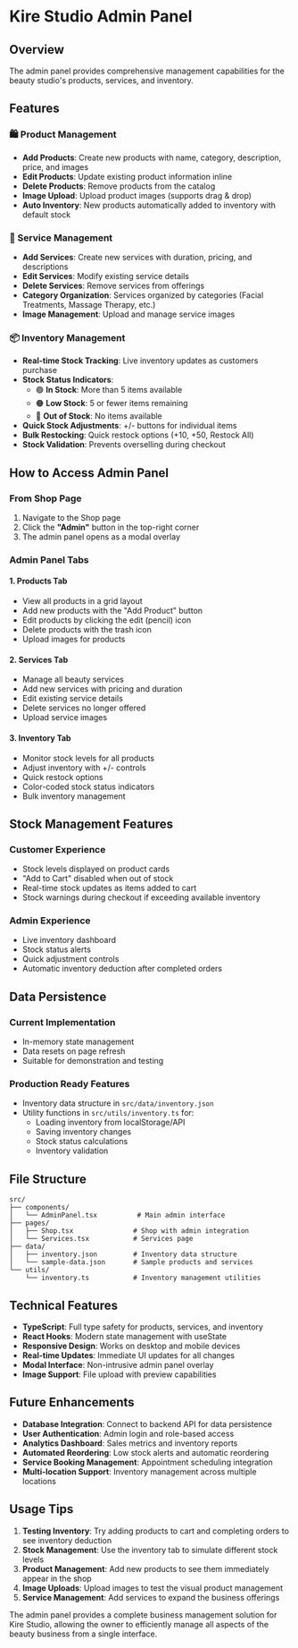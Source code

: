 # Kire Studio Admin Panel

## Overview
The admin panel provides comprehensive management capabilities for the beauty studio's products, services, and inventory.

## Features

### 🛍️ Product Management
- **Add Products**: Create new products with name, category, description, price, and images
- **Edit Products**: Update existing product information inline
- **Delete Products**: Remove products from the catalog
- **Image Upload**: Upload product images (supports drag & drop)
- **Auto Inventory**: New products automatically added to inventory with default stock

### 🧴 Service Management
- **Add Services**: Create new services with duration, pricing, and descriptions
- **Edit Services**: Modify existing service details
- **Delete Services**: Remove services from offerings
- **Category Organization**: Services organized by categories (Facial Treatments, Massage Therapy, etc.)
- **Image Management**: Upload and manage service images

### 📦 Inventory Management
- **Real-time Stock Tracking**: Live inventory updates as customers purchase
- **Stock Status Indicators**:
  - 🟢 **In Stock**: More than 5 items available
  - 🟠 **Low Stock**: 5 or fewer items remaining
  - 🔴 **Out of Stock**: No items available
- **Quick Stock Adjustments**: +/- buttons for individual items
- **Bulk Restocking**: Quick restock options (+10, +50, Restock All)
- **Stock Validation**: Prevents overselling during checkout

## How to Access Admin Panel

### From Shop Page
1. Navigate to the Shop page
2. Click the **"Admin"** button in the top-right corner
3. The admin panel opens as a modal overlay

### Admin Panel Tabs

#### 1. Products Tab
- View all products in a grid layout
- Add new products with the "Add Product" button
- Edit products by clicking the edit (pencil) icon
- Delete products with the trash icon
- Upload images for products

#### 2. Services Tab
- Manage all beauty services
- Add new services with pricing and duration
- Edit existing service details
- Delete services no longer offered
- Upload service images

#### 3. Inventory Tab
- Monitor stock levels for all products
- Adjust inventory with +/- controls
- Quick restock options
- Color-coded stock status indicators
- Bulk inventory management

## Stock Management Features

### Customer Experience
- Stock levels displayed on product cards
- "Add to Cart" disabled when out of stock
- Real-time stock updates as items added to cart
- Stock warnings during checkout if exceeding available inventory

### Admin Experience
- Live inventory dashboard
- Stock status alerts
- Quick adjustment controls
- Automatic inventory deduction after completed orders

## Data Persistence

### Current Implementation
- In-memory state management
- Data resets on page refresh
- Suitable for demonstration and testing

### Production Ready Features
- Inventory data structure in `src/data/inventory.json`
- Utility functions in `src/utils/inventory.ts` for:
  - Loading inventory from localStorage/API
  - Saving inventory changes
  - Stock status calculations
  - Inventory validation

## File Structure

```
src/
├── components/
│   └── AdminPanel.tsx          # Main admin interface
├── pages/
│   ├── Shop.tsx               # Shop with admin integration
│   └── Services.tsx           # Services page
├── data/
│   ├── inventory.json         # Inventory data structure
│   └── sample-data.json       # Sample products and services
└── utils/
    └── inventory.ts           # Inventory management utilities
```

## Technical Features

- **TypeScript**: Full type safety for products, services, and inventory
- **React Hooks**: Modern state management with useState
- **Responsive Design**: Works on desktop and mobile devices
- **Real-time Updates**: Immediate UI updates for all changes
- **Modal Interface**: Non-intrusive admin panel overlay
- **Image Support**: File upload with preview capabilities

## Future Enhancements

- **Database Integration**: Connect to backend API for data persistence
- **User Authentication**: Admin login and role-based access
- **Analytics Dashboard**: Sales metrics and inventory reports
- **Automated Reordering**: Low stock alerts and automatic reordering
- **Service Booking Management**: Appointment scheduling integration
- **Multi-location Support**: Inventory management across multiple locations

## Usage Tips

1. **Testing Inventory**: Try adding products to cart and completing orders to see inventory deduction
2. **Stock Management**: Use the inventory tab to simulate different stock levels
3. **Product Management**: Add new products to see them immediately appear in the shop
4. **Image Uploads**: Upload images to test the visual product management
5. **Service Management**: Add services to expand the business offerings

The admin panel provides a complete business management solution for Kire Studio, allowing the owner to efficiently manage all aspects of the beauty business from a single interface.
